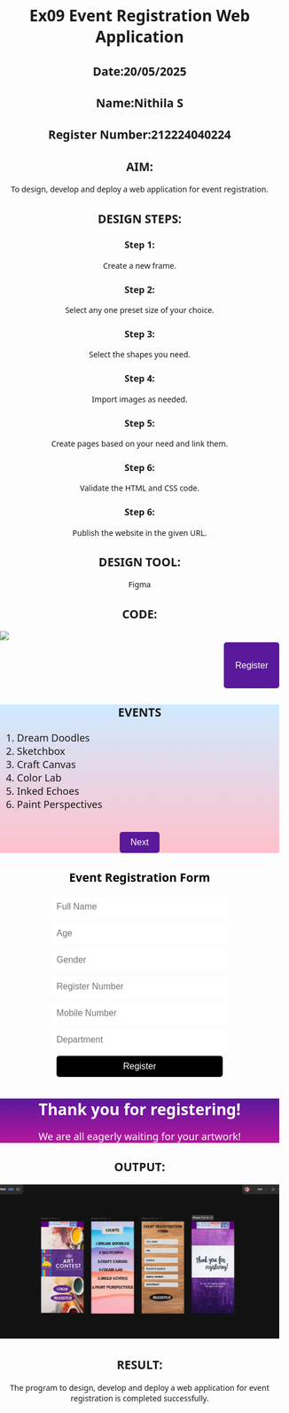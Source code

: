 # Ex09 Event Registration Web Application
## Date:20/05/2025
## Name:Nithila S
## Register Number:212224040224

## AIM:
To design, develop and deploy a web application for event registration.

## DESIGN STEPS:

### Step 1:
Create a new frame.

### Step 2:
Select any one preset size of your choice.

### Step 3:
Select the shapes you need.

### Step 4:
Import images as needed.

### Step 5:
Create pages based on your need and link them.

### Step 6:

Validate the HTML and CSS code.

### Step 6:

Publish the website in the given URL.

## DESIGN TOOL:
Figma

## CODE:
<!DOCTYPE html>
<html lang="en">
<head>
  <meta charset="UTF-8" />
  <meta name="viewport" content="width=device-width, initial-scale=1.0"/>
  <title>Art Contest Registration</title>
  <style>
    body {
      font-family: 'Segoe UI', sans-serif;
      margin: 0;
      padding: 0;
      text-align: center;
    }

    .screen {
      padding: 30px;
      min-height: 100vh;
      display: none;
      flex-direction: column;
      justify-content: center;
      align-items: center;
      background-size: cover;
      background-position: center;
    }

    .active {
      display: flex;
    }

    .home {
      background: url('https://i.imgur.com/VRNYfg6.jpg') no-repeat center center;
      background-size: cover;
      color: white;
    }

    .logo {
      width: 100px;
      margin-bottom: 20px;
    }

    .tagline {
      font-style: italic;
      margin-bottom: 20px;
    }

    .events {
      background: linear-gradient(to bottom, #d0eaff, #ffc0cb);
    }

    .events h2 {
      margin-bottom: 20px;
    }

    .events ol {
      text-align: left;
      font-size: 18px;
    }

    .form {
      background: url('https://i.imgur.com/WqfZ6Dr.jpg') no-repeat center center;
      background-size: cover;
    }

    .form h2 {
      margin-bottom: 20px;
      color: #000;
    }

    form input, form button {
      display: block;
      margin: 10px auto;
      padding: 10px;
      width: 80%;
      max-width: 300px;
      font-size: 16px;
      border-radius: 5px;
      border: none;
    }

    form button {
      background-color: black;
      color: white;
      cursor: pointer;
    }

    .thankyou {
      background: linear-gradient(to bottom, #5a189a, #b5179e);
      color: white;
      flex-direction: column;
    }

    .thankyou h2 {
      font-size: 28px;
      margin-bottom: 10px;
    }

    .thankyou p {
      font-size: 18px;
    }

    button {
      padding: 10px 20px;
      font-size: 16px;
      margin-top: 20px;
      border: none;
      border-radius: 5px;
      background: #5a189a;
      color: white;
      cursor: pointer;
    }
  </style>
</head>
<body>

  <!-- Screen 1: Home -->
  <section class="screen home active" id="home">
    <img src="https://i.imgur.com/C5xkYNR.png" alt="College Logo" class="logo" />
    <h1>Art Contest</h1>
    <p class="tagline">Shine your light & showcase your artwork!</p>
    <button onclick="showScreen('events')">Register</button>
  </section>

  <!-- Screen 2: Events -->
  <section class="screen events" id="events">
    <h2>EVENTS</h2>
    <ol>
      <li>Dream Doodles</li>
      <li>Sketchbox</li>
      <li>Craft Canvas</li>
      <li>Color Lab</li>
      <li>Inked Echoes</li>
      <li>Paint Perspectives</li>
    </ol>
    <button onclick="showScreen('form')">Next</button>
  </section>

  <!-- Screen 3: Form -->
  <section class="screen form" id="form">
    <h2>Event Registration Form</h2>
    <form onsubmit="submitForm(event)">
      <input type="text" placeholder="Full Name" required />
      <input type="number" placeholder="Age" required />
      <input type="text" placeholder="Gender" required />
      <input type="text" placeholder="Register Number" required />
      <input type="tel" placeholder="Mobile Number" required />
      <input type="text" placeholder="Department" required />
      <button type="submit">Register</button>
    </form>
  </section>

  <!-- Screen 4: Thank You -->
  <section class="screen thankyou" id="thankyou">
    <h2>Thank you for registering!</h2>
    <p>We are all eagerly waiting for your artwork!</p>
  </section>

  <script>
    function showScreen(screenId) {
      document.querySelectorAll(".screen").forEach(screen => {
        screen.classList.remove("active");
      });
      document.getElementById(screenId).classList.add("active");
    }

    function submitForm(event) {
      event.preventDefault();
      showScreen("thankyou");
    }
  </script>
</body>
</html>


## OUTPUT:

![alt text](image.png)

## RESULT:
The program to design, develop and deploy a web application for event registration is completed successfully.
